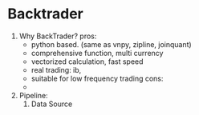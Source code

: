 # Backtrader
1. Why BackTrader?
pros:
    - python based. (same as vnpy, zipline, joinquant)
    - comprehensive function, multi currency
    - vectorized calculation, fast speed
    - real trading: ib, 
    - suitable for low frequency trading
cons:
    - 
2. Pipeline:
    1. Data Source
    